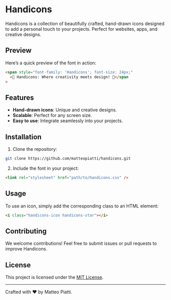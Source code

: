 # Handicons

Handicons is a collection of beautifully crafted, hand-drawn icons designed to add a personal touch to your projects. Perfect for websites, apps, and creative designs.

## Preview

Here’s a quick preview of the font in action:

```html
<span style="font-family: 'Handicons'; font-size: 24px;"
  >🌟 Handicons: Where creativity meets design! 🌟</span
>
```

## Features

- **Hand-drawn icons**: Unique and creative designs.
- **Scalable**: Perfect for any screen size.
- **Easy to use**: Integrate seamlessly into your projects.

## Installation

1. Clone the repository:

```bash
git clone https://github.com/matteopiatti/handicons.git
```

2. Include the font in your project:

```html
<link rel="stylesheet" href="path/to/handicons.css" />
```

## Usage

To use an icon, simply add the corresponding class to an HTML element:

```html
<i class="handicons-icon handicons-star"></i>
```

## Contributing

We welcome contributions! Feel free to submit issues or pull requests to improve Handicons.

## License

This project is licensed under the [MIT License](LICENSE).

---

Crafted with ❤️ by Matteo Piatti.
